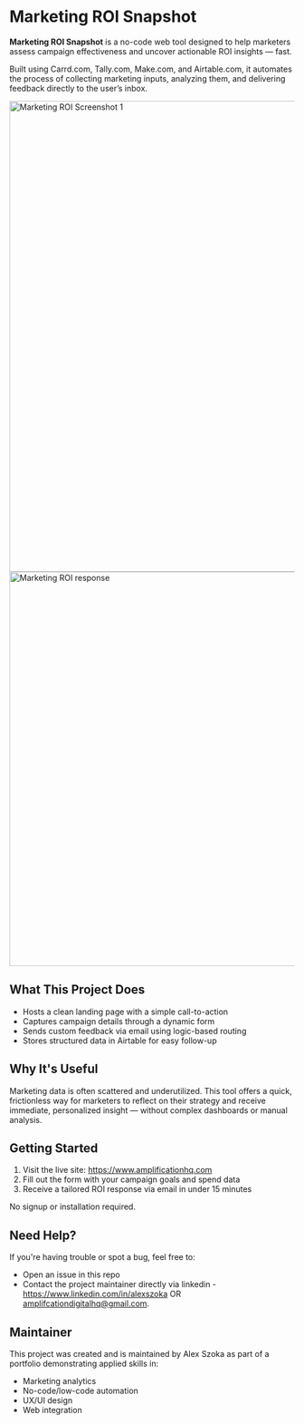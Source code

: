 # Marketing ROI Snapshot

**Marketing ROI Snapshot** is a no-code web tool designed to help marketers assess campaign effectiveness and uncover actionable ROI insights — fast.

Built using Carrd.com, Tally.com, Make.com, and Airtable.com, it automates the process of collecting marketing inputs, analyzing them, and delivering feedback directly to the user’s inbox.

<img width="1641" height="831" alt="Marketing ROI Screenshot 1" src="https://github.com/user-attachments/assets/d60957c4-c0b3-4b6d-954a-bbd0b3892ef7" />
<img width="1617" height="696" alt="Marketing ROI response" src="https://github.com/user-attachments/assets/ab6dda0c-b07b-4961-96c9-f6af3d76ef93" />

## What This Project Does
- Hosts a clean landing page with a simple call-to-action
- Captures campaign details through a dynamic form
- Sends custom feedback via email using logic-based routing
- Stores structured data in Airtable for easy follow-up

## Why It's Useful
Marketing data is often scattered and underutilized. This tool offers a quick, frictionless way for marketers to reflect on their strategy and receive immediate, personalized insight — without complex dashboards or manual analysis.

## Getting Started
1. Visit the live site: https://www.amplificationhq.com
2. Fill out the form with your campaign goals and spend data
3. Receive a tailored ROI response via email in under 15 minutes

No signup or installation required.

## Need Help?
If you're having trouble or spot a bug, feel free to:
- Open an issue in this repo
- Contact the project maintainer directly via linkedin - https://www.linkedin.com/in/alexszoka OR amplifcationdigitalhq@gmail.com.

## Maintainer
This project was created and is maintained by Alex Szoka as part of a portfolio demonstrating applied skills in:
- Marketing analytics
- No-code/low-code automation
- UX/UI design
- Web integration

